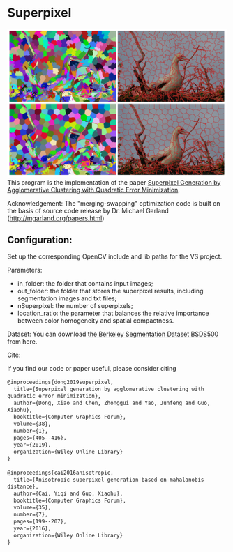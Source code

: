 # Superpixel
![Example 1](test_results/merge_swapping.png)
This program is the implementation of the paper [Superpixel Generation by Agglomerative Clustering with Quadratic Error Minimization](https://onlinelibrary.wiley.com/doi/epdf/10.1111/cgf.13538).

Acknowledgement:
The "merging-swapping" optimization code is built on the basis of source code release by Dr. Michael Garland (http://mgarland.org/papers.html)

## Configuration:
Set up the corresponding OpenCV include and lib paths for the VS project. 

Parameters:
* in_folder: the folder that contains input images;
* out_folder: the folder that stores the superpixel results, including segmentation images and txt files;
* nSuperpixel: the number of superpixels;
* location_ratio: the parameter that balances the relative importance between color homogeneity and spatial compactness.

Dataset:
You can download [the Berkeley Segmentation Dataset BSDS500](https://www2.eecs.berkeley.edu/Research/Projects/CS/vision/bsds/) from here.


Cite:

If you find our code or paper useful, please consider citing

	@inproceedings{dong2019superpixel,
	  title={Superpixel generation by agglomerative clustering with quadratic error minimization},
	  author={Dong, Xiao and Chen, Zhonggui and Yao, Junfeng and Guo, Xiaohu},
	  booktitle={Computer Graphics Forum},
	  volume={38},
	  number={1},
	  pages={405--416},
	  year={2019},
	  organization={Wiley Online Library}
	}
	
	@inproceedings{cai2016anisotropic,
	  title={Anisotropic superpixel generation based on mahalanobis distance},
	  author={Cai, Yiqi and Guo, Xiaohu},
	  booktitle={Computer Graphics Forum},
	  volume={35},
	  number={7},
	  pages={199--207},
	  year={2016},
	  organization={Wiley Online Library}
	}